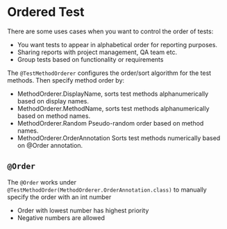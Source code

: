 # Ordered Test

There are some uses cases when you want to control the order of tests:

  + You want tests to appear in alphabetical order for reporting purposes.
  + Sharing reports with project management, QA team etc.
  + Group tests based on functionality or requirements

The `@TestMethodOrderer` configures the order/sort algorithm for the test methods. Then specify method order by:

  + MethodOrderer.DisplayName, sorts test methods alphanumerically based on display names.
  + MethodOrderer.MethodName, sorts test methods alphanumerically based on method names.
  + MethodOrderer.Random Pseudo-random order based on method names.
  + MethodOrderer.OrderAnnotation Sorts test methods numerically based on @Order annotation.


## `@Order`

The `@Order` works under `@TestMethodOrder(MethodOrderer.OrderAnnotation.class)` to manually specify the order with an int number
  - Order with lowest number has highest priority
  - Negative numbers are allowed


